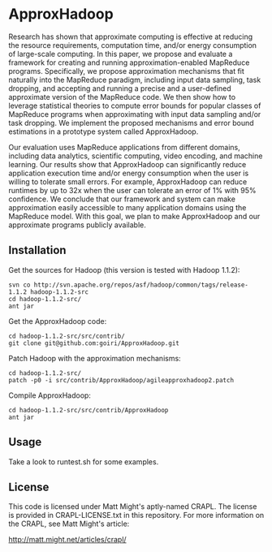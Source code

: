 ApproxHadoop
============
Research has shown that approximate computing is effective at reducing the resource requirements, computation time, and/or energy consumption of large-scale computing. In this paper, we propose and evaluate a framework for creating and running approximation-enabled MapReduce programs.  Specifically, we propose approximation mechanisms that fit naturally into the MapReduce paradigm, including input data sampling, task dropping, and accepting and running a  precise and a user-defined approximate version of the MapReduce code. We then show how to leverage statistical theories to compute error bounds for popular classes of MapReduce programs when approximating with input data sampling and/or task dropping. We implement the proposed mechanisms and error bound estimations in a prototype system called ApproxHadoop.

Our evaluation uses MapReduce applications from different domains, including data analytics, scientific computing, video encoding, and machine learning.  Our results show that ApproxHadoop can significantly reduce application execution time and/or energy consumption when the user is willing to tolerate small errors. For example, ApproxHadoop can reduce runtimes by up to 32x when the user can tolerate an error of 1% with 95% confidence.  We conclude that our framework and system can make approximation easily accessible to many application domains using the MapReduce model. With this goal, we plan to make ApproxHadoop and our approximate programs publicly available.

Installation
------------
Get the sources for Hadoop (this version is tested with Hadoop 1.1.2):

    svn co http://svn.apache.org/repos/asf/hadoop/common/tags/release-1.1.2 hadoop-1.1.2-src
    cd hadoop-1.1.2-src/
    ant jar

Get the ApproxHadoop code:

    cd hadoop-1.1.2-src/src/contrib/
    git clone git@github.com:goiri/ApproxHadoop.git
    
Patch Hadoop with the approximation mechanisms:

    cd hadoop-1.1.2-src/
    patch -p0 -i src/contrib/ApproxHadoop/agileapproxhadoop2.patch
    
Compile ApproxHadoop:

    cd hadoop-1.1.2-src/src/contrib/ApproxHadoop
    ant jar

Usage
-----
Take a look to runtest.sh for some examples.

License
-------
This code is licensed under Matt Might's aptly-named CRAPL. The license is provided in CRAPL-LICENSE.txt in this repository. For more information on the CRAPL, see Matt Might's article:

http://matt.might.net/articles/crapl/